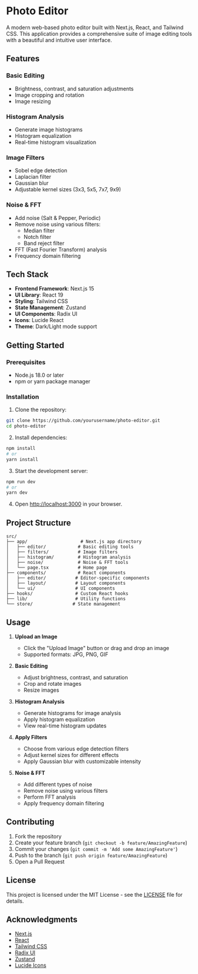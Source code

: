# Photo Editor

A modern web-based photo editor built with Next.js, React, and Tailwind CSS. This application provides a comprehensive suite of image editing tools with a beautiful and intuitive user interface.

## Features

### Basic Editing
- Brightness, contrast, and saturation adjustments
- Image cropping and rotation
- Image resizing

### Histogram Analysis
- Generate image histograms
- Histogram equalization
- Real-time histogram visualization

### Image Filters
- Sobel edge detection
- Laplacian filter
- Gaussian blur
- Adjustable kernel sizes (3x3, 5x5, 7x7, 9x9)

### Noise & FFT
- Add noise (Salt & Pepper, Periodic)
- Remove noise using various filters:
  - Median filter
  - Notch filter
  - Band reject filter
- FFT (Fast Fourier Transform) analysis
- Frequency domain filtering

## Tech Stack

- **Frontend Framework**: Next.js 15
- **UI Library**: React 19
- **Styling**: Tailwind CSS
- **State Management**: Zustand
- **UI Components**: Radix UI
- **Icons**: Lucide React
- **Theme**: Dark/Light mode support

## Getting Started

### Prerequisites

- Node.js 18.0 or later
- npm or yarn package manager

### Installation

1. Clone the repository:
```bash
git clone https://github.com/yourusername/photo-editor.git
cd photo-editor
```

2. Install dependencies:
```bash
npm install
# or
yarn install
```

3. Start the development server:
```bash
npm run dev
# or
yarn dev
```

4. Open [http://localhost:3000](http://localhost:3000) in your browser.

## Project Structure

```
src/
├── app/                    # Next.js app directory
│   ├── editor/            # Basic editing tools
│   ├── filters/           # Image filters
│   ├── histogram/         # Histogram analysis
│   ├── noise/             # Noise & FFT tools
│   └── page.tsx           # Home page
├── components/            # React components
│   ├── editor/           # Editor-specific components
│   ├── layout/           # Layout components
│   └── ui/               # UI components
├── hooks/                # Custom React hooks
├── lib/                  # Utility functions
└── store/               # State management
```

## Usage

1. **Upload an Image**
   - Click the "Upload Image" button or drag and drop an image
   - Supported formats: JPG, PNG, GIF

2. **Basic Editing**
   - Adjust brightness, contrast, and saturation
   - Crop and rotate images
   - Resize images

3. **Histogram Analysis**
   - Generate histograms for image analysis
   - Apply histogram equalization
   - View real-time histogram updates

4. **Apply Filters**
   - Choose from various edge detection filters
   - Adjust kernel sizes for different effects
   - Apply Gaussian blur with customizable intensity

5. **Noise & FFT**
   - Add different types of noise
   - Remove noise using various filters
   - Perform FFT analysis
   - Apply frequency domain filtering

## Contributing

1. Fork the repository
2. Create your feature branch (`git checkout -b feature/AmazingFeature`)
3. Commit your changes (`git commit -m 'Add some AmazingFeature'`)
4. Push to the branch (`git push origin feature/AmazingFeature`)
5. Open a Pull Request

## License

This project is licensed under the MIT License - see the [LICENSE](LICENSE) file for details.

## Acknowledgments

- [Next.js](https://nextjs.org/)
- [React](https://reactjs.org/)
- [Tailwind CSS](https://tailwindcss.com/)
- [Radix UI](https://www.radix-ui.com/)
- [Zustand](https://github.com/pmndrs/zustand)
- [Lucide Icons](https://lucide.dev/)
